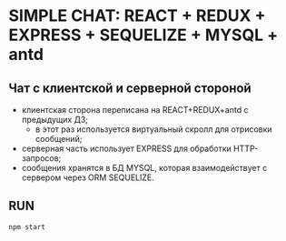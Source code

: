 # SIMPLE CHAT: REACT + REDUX + EXPRESS + SEQUELIZE + MYSQL + antd

## Чат с клиентской и серверной стороной

- клиентская сторона переписана на REACT+REDUX+antd с предыдущих ДЗ;
  - в этот раз используется виртуальный скролл для отрисовки сообщений;
- серверная часть использует EXPRESS для обработки HTTP-запросов;
- сообщения хранятся в БД MYSQL, которая взаимодействует с сервером через ORM SEQUELIZE.

## RUN

`npm start`
